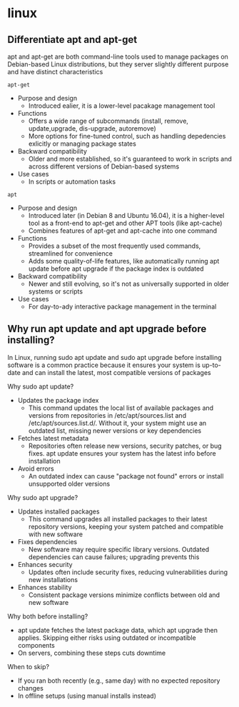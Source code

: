 # linux

## Differentiate apt and apt-get

apt and apt-get are both command-line tools used to manage packages on Debian-based Linux distributions, but they server slightly different purpose and have distinct characteristics

`apt-get`

- Purpose and design
  - Introduced ealier, it is a lower-level pacakage management tool
- Functions
  - Offers a wide range of subcommands (install, remove, update,upgrade, dis-upgrade, autoremove)
  - More options for fine-tuned control, such as handling depedencies exlicitly or managing package states
- Backward compatibility
  - Older and more established, so it's guaranteed to work in scripts and across different versions of Debian-based systems
- Use cases
  - In scripts or automation tasks

`apt`

- Purpose and design
  - Introduced later (in Debian 8 and Ubuntu 16.04), it is a higher-level tool as a front-end to apt-get and other APT tools (like apt-cache)
  - Combines features of apt-get and apt-cache into one command
- Functions
  - Provides a subset of the most frequently used commands, streamlined for convenience
  - Adds some quality-of-life features, like automatically running apt update before apt upgrade if the package index is outdated
- Backward compatibility
  - Newer and still evolving, so it's not as universally supported in older systems or scripts
- Use cases
  - For day-to-ady interactive package management in the terminal

## Why run apt update and apt upgrade before installing?

In Linux, running sudo apt update and sudo apt upgrade before installing software is a common practice because it ensures your system is up-to-date and can install the latest, most compatible versions of packages

Why sudo apt update?

- Updates the package index
  - This command updates the local list of available packages and versions from repositories in /etc/apt/sources.list and /etc/apt/sources.list.d/. Without it, your system might use an outdated list, missing newer versions or key dependencies
- Fetches latest metadata
  - Repositories often release new versions, security patches, or bug fixes. apt update ensures your system has the latest info before installation
- Avoid errors
  - An outdated index can cause "package not found" errors or install unsupported older versions

Why sudo apt upgrade?

- Updates installed packages
  - This command upgrades all installed packages to their latest repository versions, keeping your system patched and compatible with new software
- Fixes dependencies
  - New software may require specific library versions. Outdated dependencies can cause failures; upgrading prevents this
- Enhances security
  - Updates often include security fixes, reducing vulnerabilities during new installations
- Enhances stability
  - Consistent package versions minimize conflicts between old and new software

Why both before installing?

- apt update fetches the latest package data, which apt upgrade then applies. Skipping either risks using outdated or incompatible components
- On servers, combining these steps cuts downtime

When to skip?

- If you ran both recently (e.g., same day) with no expected repository changes
- In offline setups (using manual installs instead)

